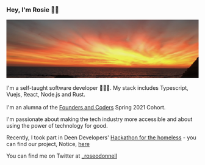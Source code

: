 ### Hey, I'm Rosie ✌🏼 

![img](sunset.png)

I'm a self-taught software developer 👩🏼‍💻. My stack includes Typescript, Vuejs, React, Node.js and Rust. 
<br /> <br />
I'm an alumna of the [Founders and Coders](https://www.foundersandcoders.com/) Spring 2021 Cohort.

I'm passionate about making the tech industry more accessible and about using the power of technology for good.

Recently, I took part in Deen Developers' [Hackathon for the homeless](https://deendevelopers.com/hackathon/) - you can find our project, Notice, [here](https://deendevelopers.com/hackathon/)

You can find me on Twitter at [_roseodonnell](https://twitter.com/_roseodonnell/likes) 




<!--
**Rosie-ODonnell/Rosie-ODonnell** is a ✨ _special_ ✨ repository because its `README.md` (this file) appears on your GitHub profile.

Here are some ideas to get you started:

- 🔭 I’m currently working on ...
- 🌱 I’m currently learning ...
- 👯 I’m looking to collaborate on ...
- 🤔 I’m looking for help with ...
- 💬 Ask me about ...
- 📫 How to reach me: ...
- 😄 Pronouns: ...
- ⚡ Fun fact: ...
-
